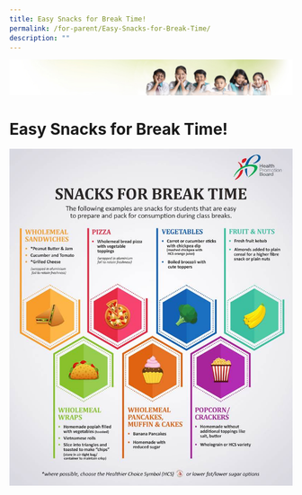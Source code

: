 ```yaml
---
title: Easy Snacks for Break Time!
permalink: /for-parent/Easy-Snacks-for-Break-Time/
description: ""
---
```

![](/images/Banner.jpg)

Easy Snacks for Break Time!
===========================

![](/images/Easy%20Snack.jpg)